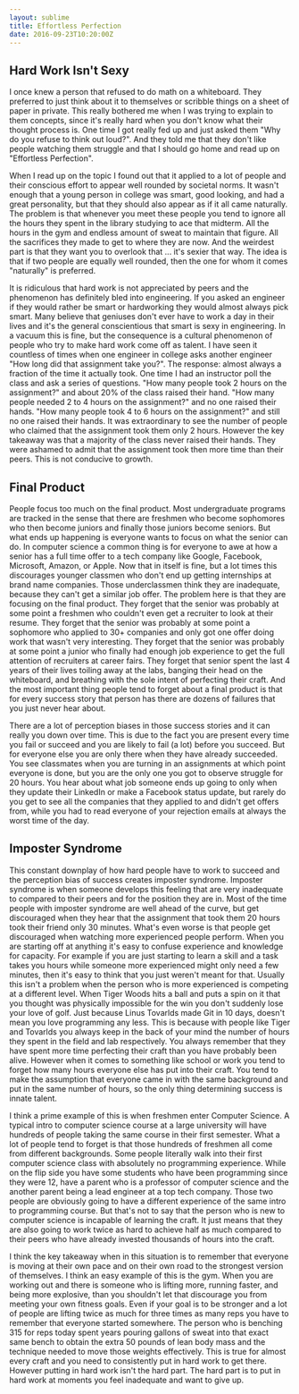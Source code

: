 ```yaml
---
layout: sublime
title: Effortless Perfection
date: 2016-09-23T10:20:00Z
---
```


## Hard Work Isn't Sexy

I once knew a person that refused to do math on a whiteboard. They preferred to just think about it to themselves or scribble things on a sheet of paper in private. This really bothered me when I was trying to explain to them concepts, since it's really hard when you don't know what their thought process is. One time I got really fed up and just asked them "Why do you refuse to think out loud?". And they told me that they don't like people watching them struggle and that I should go home and read up on "Effortless Perfection".

When I read up on the topic I found out that it applied to a lot of people and their conscious effort to appear well rounded by societal norms. It wasn't enough that a young person in college was smart, good looking, and had a great personality, but that they should also appear as if it all came naturally. The problem is that whenever you meet these people you tend to ignore all the hours they spent in the library studying to ace that midterm. All the hours in the gym and endless amount of sweat to maintain that figure. All the sacrifices they made to get to where they are now. And the weirdest part is that they want you to overlook that ... it's sexier that way. The idea is that if two people are equally well rounded, then the one for whom it comes "naturally" is preferred.

It is ridiculous that hard work is not appreciated by peers and the phenomenon has definitely bled into engineering. If you asked an engineer if they would rather be smart or hardworking they would almost always pick smart. Many believe that geniuses don't ever have to work a day in their lives and it's the general conscientious that smart is sexy in engineering. In a vacuum this is fine, but the consequence is a cultural phenomenon of people who try to make hard work come off as talent. I have seen it countless of times when one engineer in college asks another engineer "How long did that assignment take you?". The response: almost always a fraction of the time it actually took. One time I had an instructor poll the class and ask a series of questions. "How many people took 2 hours on the assignment?" and about 20% of the class raised their hand. "How many people needed 2 to 4 hours on the assignment?" and no one raised their hands. "How many people took 4 to 6 hours on the assignment?" and still no one raised their hands. It was extraordinary to see the number of people who claimed that the assignment took them only 2 hours. However the key takeaway was that a majority of the class never raised their hands. They were ashamed to admit that the assignment took then more time than their peers. This is not conducive to growth.

## Final Product

People focus too much on the final product. Most undergraduate programs are tracked in the sense that there are freshmen who become sophomores who then become juniors and finally those juniors become seniors. But what ends up happening is everyone wants to focus on what the senior can do. In computer science a common thing is for everyone to awe at how a senior has a full time offer to a tech company like Google, Facebook, Microsoft, Amazon, or Apple. Now that in itself is fine, but a lot times this discourages younger classmen who don't end up getting internships at brand name companies. Those underclassmen think they are inadequate, because they can't get a similar job offer. The problem here is that they are focusing on the final product. They forget that the senior was probably at some point a freshmen who couldn't even get a recruiter to look at their resume. They forget that the senior was probably at some point a sophomore who applied to 30+ companies and only got one offer doing work that wasn't very interesting. They forget that the senior was probably at some point a junior who finally had enough job experience to get the full attention of recruiters at career fairs. They forget that senior spent the last 4 years of their lives toiling away at the labs, banging their head on the whiteboard, and breathing with the sole intent of perfecting their craft. And the most important thing people tend to forget about a final product is that for every success story that person has there are dozens of failures that you just never hear about.

There are a lot of perception biases in those success stories and it can really you down over time. This is due to the fact you are present every time you fail or succeed and you are likely to fail (a lot) before you succeed. But for everyone else you are only there when they have already succeeded. You see classmates when you are turning in an assignments at which point everyone is done, but you are the only one you got to observe struggle for 20 hours. You hear about what job someone ends up going to only when they update their LinkedIn or make a Facebook status update, but rarely do you get to see all the companies that they applied to and didn't get offers from, while you had to read everyone of your rejection emails at always the worst time of the day.

## Imposter Syndrome

This constant downplay of how hard people have to work to succeed and the perception bias of success creates imposter syndrome. Imposter syndrome is when someone develops this feeling that are very inadequate to compared to their peers and for the position they are in. Most of the time people with imposter syndrome are well ahead of the curve, but get discouraged when they hear that the assignment that took them 20 hours took their friend only 30 minutes. What's even worse is that people get discouraged when watching more experienced people perform. When you are starting off at anything it's easy to confuse experience and knowledge for capacity. For example if you are just starting to learn a skill and a task takes you hours while someone more experienced might only need a few minutes, then it's easy to think that you just weren't meant for that. Usually this isn't a problem when the person who is more experienced is competing at a different level. When Tiger Woods hits a ball and puts a spin on it that you thought was physically impossible for the win you don't suddenly lose your love of golf. Just because Linus Tovarlds made Git in 10 days, doesn't mean you love programming any less. This is because with people like Tiger and Tovarlds you always keep in the back of your mind the number of hours they spent in the field and lab respectively. You always remember that they have spent more time perfecting their craft than you have probably been alive. However when it comes to something like school or work you tend to forget how many hours everyone else has put into their craft. You tend to make the assumption that everyone came in with the same background and put in the same number of hours, so the only thing determining success is innate talent.

I think a prime example of this is when freshmen enter Computer Science. A typical intro to computer science course at a large university will have hundreds of people taking the same course in their first semester. What a lot of people tend to forget is that those hundreds of freshmen all come from different backgrounds. Some people literally walk into their first computer science class with absolutely no programming experience. While on the flip side you have some students who have been programming since they were 12, have a parent who is a professor of computer science and the another parent being a lead engineer at a top tech company. Those two people are obviously going to have a different experience of the same intro to programming course. But that's not to say that the person who is new to computer science is incapable of learning the craft. It just means that they are also going to work twice as hard to achieve half as much compared to their peers who have already invested thousands of hours into the craft.

I think the key takeaway when in this situation is to remember that everyone is moving at their own pace and on their own road to the strongest version of themselves. I think an easy example of this is the gym. When you are working out and there is someone who is lifting more, running faster, and being more explosive, than you shouldn't let that discourage you from meeting your own fitness goals. Even if your goal is to be stronger and a lot of people are lifting twice as much for three times as many reps you have to remember that everyone started somewhere. The person who is benching 315 for reps today spent years pouring gallons of sweat into that exact same bench to obtain the extra 50 pounds of lean body mass and the technique needed to move those weights effectively. This is true for almost every craft and you need to consistently put in hard work to get there. However putting in hard work isn't the hard part. The hard part is to put in hard work at moments you feel inadequate and want to give up.
